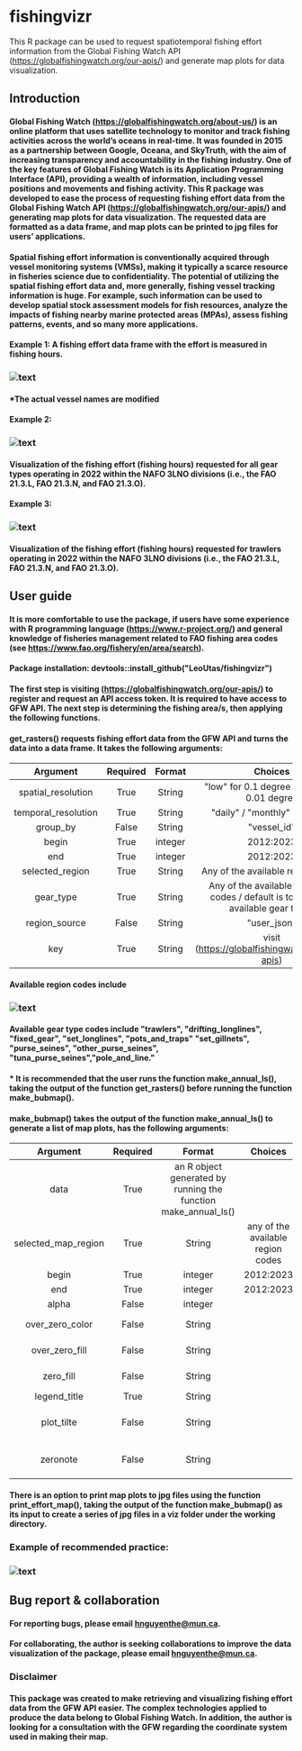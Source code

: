 # fishingvizr
This R package can be used to request spatiotemporal fishing effort information from the Global Fishing Watch API (https://globalfishingwatch.org/our-apis/) and generate map plots for data visualization.

## Introduction
#### Global Fishing Watch (https://globalfishingwatch.org/about-us/) is an online platform that uses satellite technology to monitor and track fishing activities across the world’s oceans in real-time. It was founded in 2015 as a partnership between Google, Oceana, and SkyTruth, with the aim of increasing transparency and accountability in the fishing industry. One of the key features of Global Fishing Watch is its Application Programming Interface (API), providing a wealth of information, including vessel positions and movements and fishing activity. This R package was developed to ease the process of requesting fishing effort data from the Global Fishing Watch API (https://globalfishingwatch.org/our-apis/) and generating map plots for data visualization. The requested data are formatted as a data frame, and map plots can be printed to jpg files for users’ applications. 

#### Spatial fishing effort information is conventionally acquired through vessel monitoring systems (VMSs), making it typically a scarce resource in fisheries science due to confidentiality. The potential of utilizing the spatial fishing effort data and, more generally, fishing vessel tracking information is huge. For example, such information can be used to develop spatial stock assessment models for fish resources, analyze the impacts of fishing nearby marine protected areas (MPAs), assess fishing patterns, events, and so many more applications. 

#### Example 1: A fishing effort data frame with the effort is measured in fishing hours. 
### ![text](https://github.com/LeoUtas/fishingvizr/blob/main/example/dataframe.jpg?raw=true)
#### *The actual vessel names are modified

#### Example 2: 
### ![text](https://github.com/LeoUtas/fishingvizr/blob/main/example/viz/effort_map_1.jpg?raw=true)
#### Visualization of the fishing effort (fishing hours) requested for all gear types operating in 2022 within the NAFO 3LNO divisions (i.e., the FAO 21.3.L, FAO 21.3.N, and FAO 21.3.O).

#### Example 3: 
### ![text](https://github.com/LeoUtas/fishingvizr/blob/main/example/viz/effort_map_2.jpg?raw=true)
#### Visualization of the fishing effort (fishing hours) requested for trawlers operating in 2022 within the NAFO 3LNO divisions (i.e., the FAO 21.3.L, FAO 21.3.N, and FAO 21.3.O).

## User guide

#### It is more comfortable to use the package, if users have some experience with R programming language (https://www.r-project.org/) and general knowledge of fisheries management related to FAO fishing area codes (see https://www.fao.org/fishery/en/area/search).  

#### Package installation: devtools::install_github("LeoUtas/fishingvizr")

#### The first step is visiting (https://globalfishingwatch.org/our-apis/) to register and request an API access token. It is required to have access to GFW API. The next step is determining the fishing area/s, then applying the following functions.

#### get_rasters() requests fishing effort data from the GFW API and turns the data into a data frame. It takes the following arguments:

| Argument | Required | Format | Choices | Recommended |
| :---: | :---: | :---: | :---: | --- |
| spatial_resolution | True | String | "low" for 0.1 degree / "high" for 0.01 degree | "high" |
| temporal_resolution | True | String | "daily" / "monthly" / "yearly" | "daily" |
| group_by | False | String | "vessel_id" | "vessel_id" |
| begin | True | integer | 2012:2023 | 2012:2022 |
| end | True | integer | 2012:2023 | 2012:2022 |
| selected_region | True | String | Any of the available region codes | None |
| gear_type | True | String | Any of the available gear type codes / default is to select all available gear types | None |
| region_source | False | String | "user_json" | "user_json" |
| key | True | String | visit (https://globalfishingwatch.org/our-apis) | None |

#### Available region codes include 
### ![text](https://github.com/LeoUtas/fishingvizr/blob/main/example/available_regions.jpg?raw=true)

#### Available gear type codes include "trawlers", "drifting_longlines", "fixed_gear", "set_longlines", "pots_and_traps" "set_gillnets", "purse_seines", "other_purse_seines", "tuna_purse_seines","pole_and_line."

#### * It is recommended that the user runs the function make_annual_ls(), taking the output of the function get_rasters() before running the function make_bubmap().

#### make_bubmap() takes the output of the function make_annual_ls() to generate a list of map plots, has the following arguments:

| Argument | Required | Format | Choices | Recommended |
| :---: | :---: | :---: | :---: | --- |
| data | True | an R object generated by running the function make_annual_ls() |  | None |
| selected_map_region | True | String | any of the available region codes | None |
| begin | True | integer | 2012:2023 | 2012:2022 |
| end | True | integer | 2012:2023 | 2012:2022 |
| alpha | False | integer |  | 0.3 by default |
| over_zero_color | False | String |  | "#002E94" by default |
| over_zero_fill | False | String |  | "#002E94" by default |
| zero_fill | False | String |  | "#1A1A40" by default |
| legend_title | True | String |  | None |
| plot_tilte | False | String |  | "Fishing effort map" by default |
| zeronote | False | String |  | "" to avoid redundant legend |


#### There is an option to print map plots to jpg files using the function print_effort_map(), taking the output of the function make_bubmap() as its input to create a series of jpg files in a viz folder under the working directory.

### Example of recommended practice:
### ![text](https://github.com/LeoUtas/fishingvizr/blob/main/example/practice.jpg?raw=true)

## Bug report & collaboration 
#### For reporting bugs, please email hnguyenthe@mun.ca.
#### For collaborating, the author is seeking collaborations to improve the data visualization of the package, please email hnguyenthe@mun.ca.

### Disclaimer
#### This package was created to make retrieving and visualizing fishing effort data from the GFW API easier. The complex technologies applied to produce the data belong to Global Fishing Watch. In addition, the author is looking for a consultation with the GFW regarding the coordinate system used in making their map.
